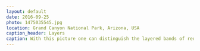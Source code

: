 ```yaml
---
layout: default
date: 2016-09-25
photo: 1475035545.jpg
location: Grand Canyon National Park, Arizona, USA
caption_header: Layers
caption: With this picture one can distinguish the layered bands of red rock revealing millions of years of geological history.
---
```

